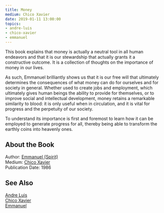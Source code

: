 ```yaml
---
title: Money
medium: Chico Xavier
date: 2019-01-11 13:00:00
topics: 
- andre-luis
- chico-xavier
- emmanuel
---
```


This book explains that money is actually a neutral tool in all human endeavors
and that it is our stewardship that actually grants it a constructive outcome.
It is a collection of thoughts on the importance of money in our lives.

As such, Emmanuel brilliantly shows us that it is our free will that ultimately
determines the consequences of what money can do for ourselves and for society
in general. Whether used to create jobs and employment, which ultimately gives
human beings the ability to provide for themselves, or to improve social and
intellectual development, money retains a remarkable similarity to blood: it is
only useful when in circulation, and it is vital for progress and the perpetuity
of our society.

To understand its importance is first and foremost to learn how it can be
employed to generate progress for all, thereby being able to transform the
earthly coins into heavenly ones.

## About the Book 
Author: [Emmanuel (Spirit)](/bio/emmanuel)  
Medium: [Chico Xavier](/bio/chico-xavier)  
Publication Date: 1986

## See Also
[Andre Luis](/bio/andre-luis)  
[Chico Xavier](/bio/chico-xavier)  
[Emmanuel](/bio/emmanuel)  
